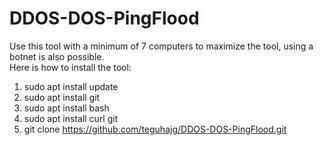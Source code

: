 # DDOS-DOS-PingFlood
Use this tool with a minimum of 7 computers to maximize the tool, using a botnet is also possible.\
Here is how to install the tool:
1. sudo apt install update
2. sudo apt install git
3. sudo apt install bash
4. sudo apt install curl git
5. git clone https://github.com/teguhajg/DDOS-DOS-PingFlood.git
